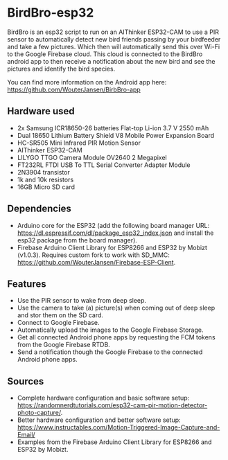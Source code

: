 
# BirdBro-esp32

BirdBro is an esp32 script to run on an AIThinker ESP32-CAM to use a PIR sensor to automatically detect new bird friends passing by your birdfeeder and take a few pictures. Which then will automatically send this over Wi-Fi to the Google Firebase cloud. This cloud is connected to the BirdBro android app to then receive a notification about the new bird and see the pictures and identify the bird species. 

You can find more information on the Android app here: https://github.com/WouterJansen/BirbBro-app

## Hardware used
 - 2x Samsung ICR18650-26 batteries Flat-top Li-ion 3.7 V 2550 mAh
 - Dual 18650 Lithium Battery Shield V8 Mobile Power Expansion Board
 - HC-SR505 Mini Infrared PIR Motion Sensor
 - AIThinker ESP32-CAM
 - LILYGO TTGO Camera Module OV2640 2 Megapixel 
 - FT232RL FTDI USB To TTL Serial Converter Adapter Module
 - 2N3904 transistor
 - 1k and 10k resistors
 - 16GB Micro SD card

## Dependencies 
 - Arduino core for the ESP32 (add the following board manager URL: https://dl.espressif.com/dl/package_esp32_index.json and install the esp32 package from the board manager).
 - Firebase Arduino Client Library for ESP8266 and ESP32 by Mobizt (v1.0.3). Requires custom fork to work with SD_MMC: https://github.com/WouterJansen/Firebase-ESP-Client.

##  Features
  - Use the PIR sensor to wake from deep sleep.
  - Use the camera to take (a) picture(s) when coming out of deep sleep and stor them on the SD card.
  - Connect to Google Firebase.
  - Automatically upload the images to the Google Firebase Storage. 
  - Get all connected Android phone apps by requesting the FCM tokens from the Google Firebase RTDB. 
  - Send a notification though the Google Firebase to the connected Android phone apps.

## Sources
  - Complete hardware configuration and basic software setup: https://randomnerdtutorials.com/esp32-cam-pir-motion-detector-photo-capture/. 
  - Better hardware configuration and better software setup: https://www.instructables.com/Motion-Triggered-Image-Capture-and-Email/
  - Examples from the Firebase Arduino Client Library for ESP8266 and ESP32 by Mobizt.
